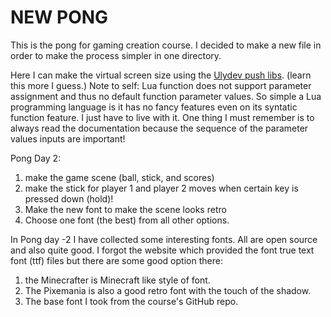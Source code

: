 # NEW PONG
This is the pong for gaming creation course.
I decided to make a new file in order to make the process simpler in one directory.

Here I can make the virtual screen size using the [Ulydev push libs](https://github.com/Ulydev/push). (learn this more I guess.)
Note to self: Lua function does not support parameter assignment and thus no default function parameter values. 
So simple a Lua programming language is it has no fancy features even on its syntatic function feature. I just have to live with it. 
One thing I must remember is to always read the documentation because the sequence of the parameter values inputs are important!

Pong Day 2:
1. make the game scene (ball, stick, and scores)
1. make the stick for player 1 and player 2 moves when certain key is pressed down (hold)!
1. Make the new font to make the scene looks retro
1. Choose one font (the best) from all other options. 

In Pong day -2 I have collected some interesting fonts.
All are open source and also quite good.
I forgot the website which provided the font true text font (ttf) files but there are some good option there:
1. the Minecrafter is Minecraft like style of font.
1. The Pixemania is also a good retro font with the touch of the shadow.
1. The base font I took from the course's GitHub repo.

